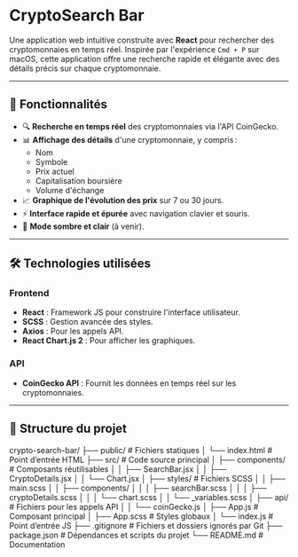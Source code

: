 # CryptoSearch Bar

Une application web intuitive construite avec **React** pour rechercher des cryptomonnaies en temps réel. Inspirée par l'expérience `Cmd + P` sur macOS, cette application offre une recherche rapide et élégante avec des détails précis sur chaque cryptomonnaie.

---

## 🚀 Fonctionnalités

- 🔍 **Recherche en temps réel** des cryptomonnaies via l'API CoinGecko.
- 📊 **Affichage des détails** d'une cryptomonnaie, y compris :
  - Nom
  - Symbole
  - Prix actuel
  - Capitalisation boursière
  - Volume d'échange
- 📈 **Graphique de l'évolution des prix** sur 7 ou 30 jours.
- ⚡ **Interface rapide et épurée** avec navigation clavier et souris.
- 🌙 **Mode sombre et clair** (à venir).

---

## 🛠️ Technologies utilisées

### Frontend

- **React** : Framework JS pour construire l'interface utilisateur.
- **SCSS** : Gestion avancée des styles.
- **Axios** : Pour les appels API.
- **React Chart.js 2** : Pour afficher les graphiques.

### API

- **CoinGecko API** : Fournit les données en temps réel sur les cryptomonnaies.

---

## 📂 Structure du projet
crypto-search-bar/
├── public/               # Fichiers statiques
│   └── index.html        # Point d’entrée HTML
├── src/                  # Code source principal
│   ├── components/       # Composants réutilisables
│   │   ├── SearchBar.jsx
│   │   ├── CryptoDetails.jsx
│   │   └── Chart.jsx
│   ├── styles/           # Fichiers SCSS
│   │   ├── main.scss
│   │   ├── components/
│   │   │   ├── searchBar.scss
│   │   │   ├── cryptoDetails.scss
│   │   │   └── chart.scss
│   │   └── _variables.scss
│   ├── api/              # Fichiers pour les appels API
│   │   └── coinGecko.js
│   ├── App.js            # Composant principal
│   ├── App.scss          # Styles globaux
│   └── index.js          # Point d’entrée JS
├── .gitignore            # Fichiers et dossiers ignorés par Git
├── package.json          # Dépendances et scripts du projet
└── README.md             # Documentation

